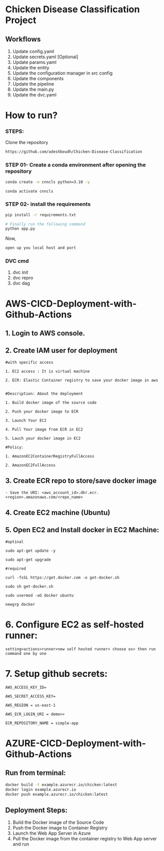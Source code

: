 # Chicken Disease Classification Project

## Workflows

1. Update config.yaml
2. Update secrets.yaml [Optional]
3. Update params.yaml
4. Update the entity
5. Update the configuration manager in src config
6. Update the components
7. Update the pipeline
8. Update the main.py
9. Update the dvc.yaml

# How to run?

### STEPS:

Clone the repository

```bash
https://github.com/adeshboudh/Chicken-Disease-Classification
```

### STEP 01- Create a conda environment after opening the repository

```bash
conda create -n cnncls python=3.10 -y
```

```bash
conda activate cnncls
```

### STEP 02- install the requirements

```bash
pip install -r requirements.txt
```

```bash
# Finally run the following command
python app.py
```

Now,

```bash
open up you local host and port
```

### DVC cmd

1. dvc init
2. dvc repro
3. dvc dag

# AWS-CICD-Deployment-with-Github-Actions

## 1. Login to AWS console.

## 2. Create IAM user for deployment

    #with specific access

    1. EC2 access : It is virtual machine

    2. ECR: Elastic Container registry to save your docker image in aws


    #Description: About the deployment

    1. Build docker image of the source code

    2. Push your docker image to ECR

    3. Launch Your EC2

    4. Pull Your image from ECR in EC2

    5. Lauch your docker image in EC2

    #Policy:

    1. AmazonEC2ContainerRegistryFullAccess

    2. AmazonEC2FullAccess

## 3. Create ECR repo to store/save docker image

    - Save the URI: <aws_account_id>.dkr.ecr.<region>.amazonaws.com/<repo_name>

## 4. Create EC2 machine (Ubuntu)

## 5. Open EC2 and Install docker in EC2 Machine:

    #optinal

    sudo apt-get update -y

    sudo apt-get upgrade

    #required

    curl -fsSL https://get.docker.com -o get-docker.sh

    sudo sh get-docker.sh

    sudo usermod -aG docker ubuntu

    newgrp docker

# 6. Configure EC2 as self-hosted runner:

    setting>actions>runner>new self hosted runner> choose os> then run command one by one

# 7. Setup github secrets:

    AWS_ACCESS_KEY_ID=

    AWS_SECRET_ACCESS_KEY=

    AWS_REGION = us-east-1

    AWS_ECR_LOGIN_URI = demo>>

    ECR_REPOSITORY_NAME = simple-app

# AZURE-CICD-Deployment-with-Github-Actions

## Run from terminal:

```bash
docker build -t example.azurecr.io/chicken:latest
docker login example.azurecr.io
docker push example.azurecr.io/chicken:latest
```

## Deployment Steps:

1. Build the Docker image of the Source Code
2. Push the Docker image to Container Registry
3. Launch the Web App Server in Azure
4. Pull the Docker image from the container registry to Web App server and run

